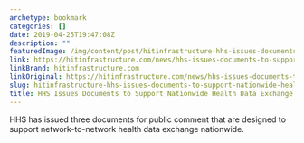 ```yaml
---
archetype: bookmark
categories: []
date: 2019-04-25T19:47:08Z
description: ""
featuredImage: /img/content/post/hitinfrastructure-hhs-issues-documents-to-support-nationwide-health-data-exchange.jpg
link: https://hitinfrastructure.com/news/hhs-issues-documents-to-support-nationwide-health-data-exchange
linkBrand: hitinfrastructure.com
linkOriginal: https://hitinfrastructure.com/news/hhs-issues-documents-to-support-nationwide-health-data-exchange
slug: hitinfrastructure-hhs-issues-documents-to-support-nationwide-health-data-exchange
title: HHS Issues Documents to Support Nationwide Health Data Exchange
---
```

HHS has issued three documents for public comment that are designed to support network-to-network health data exchange nationwide.